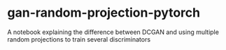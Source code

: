 # gan-random-projection-pytorch
A notebook explaining the difference between DCGAN and using multiple random projections to train several discriminators
